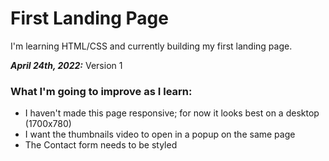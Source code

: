 # First Landing Page
I'm learning HTML/CSS and currently building my first landing page.

**_April 24th, 2022:_**
Version 1

### What I'm going to improve as I learn:
  - I haven't made this page responsive; for now it looks best on a desktop (1700x780)
  - I want the thumbnails video to open in a popup on the same page
  - The Contact form needs to be styled
